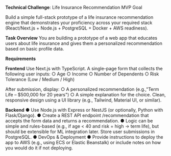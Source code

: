 **Technical Challenge**: Life Insurance Recommendation MVP Goal

Build a simple full-stack prototype of a life insurance recommendation engine that demonstrates your proficiency across your required stack (React/Next.js + Node.js + PostgreSQL + Docker + AWS readiness).

**Task Overview**
You are building a prototype of a web app that educates users about life insurance and gives them a personalized recommendation based on basic profile data.

**Requirements**

**Frontend**
Use Next.js with TypeScript.
A single-page form that collects the following user inputs:
○ Age
○ Income
○ Number of Dependents
○ Risk Tolerance (Low / Medium / High)

After submission, display:
○ A personalized recommendation (e.g.,"Term Life – $500,000 for 20 years")
○ A simple explanation for the choice.
Clean, responsive design using a UI library (e.g., Tailwind, Material UI, or similar).


**Backend**
● Use Node.js with Express or NestJS (or optionally, Python with Flask/Django).
● Create a REST API endpoint /recommendation that accepts the form data and returns
a recommendation.
● Logic can be simple and rules-based (e.g., if age < 40 and risk = high → term life), but should be extensible for ML integration later. Store user submissions in PostgreSQL.
● DevOps & Deployment
● Provide instructions to deploy the app to AWS (e.g., using ECS or Elastic Beanstalk) or include notes on how you would do it if not deploying.
